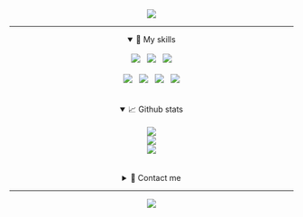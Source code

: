 <div align="center">
    <img src="https://capsule-render.vercel.app/api?type=waving&color=auto&height=230&section=header&&text=PARK%20GI-PYO%20💻🐒&fontSize=60&fontColor=FFFFFF&animation=fadeIn&fontAlignY=40&desc=Hello!%20I'm%&descAlignY=20&descAlign=26" />
    <hr>
    <details open>
        <summary>🚀 My skills</summary>
        <br>
        <div>
            <img src="https://img.shields.io/badge/Java-007396.svg?&style=for-the-badge&logo=Java&logoColor=white" />&nbsp;&nbsp;
            <img src="https://img.shields.io/badge/Spring-6DB33F.svg?&style=for-the-badge&logo=Spring&logoColor=white" />&nbsp;&nbsp;
            <img src="https://img.shields.io/badge/Oracle-F80000.svg?&style=for-the-badge&logo=Oracle&logoColor=white" />
        </div>
        <br>
        <div>
            <img src="https://img.shields.io/badge/IntelliJ%20IDEA-000000.svg?&style=for-the-badge&logo=IntelliJ%20IDEA&logoColor=white" />&nbsp;&nbsp;
            <img src="https://img.shields.io/badge/Git-F05032.svg?&style=for-the-badge&logo=Git&logoColor=white" />&nbsp;&nbsp;
            <img src="https://img.shields.io/badge/Github-181717.svg?&style=for-the-badge&logo=Github&logoColor=white" />&nbsp;&nbsp;
            <img src="https://img.shields.io/badge/GitKraken-179287.svg?&style=for-the-badge&logo=GitKraken&logoColor=white" />
        </div>
    </details>
    <br>
    <br>
    <details open>
        <summary>📈 Github stats</summary>
        <br>
        <img src="https://github-readme-streak-stats.herokuapp.com/?user=pyo92" />
        <br>
        <img src="https://github-readme-stats.vercel.app/api?username=pyo92&show_icons=true" />
        <br>
        <img src="https://github-readme-stats.vercel.app/api/top-langs/?username=pyo92&show_icons=true&hide_border=true&title_color=004386&icon_color=004386&layout=compact" />
    </details>
    <br>
    <br>
    <details>
        <summary>👤 Contact me</summary>
        <br>
        <a href="https://velog.io/@pyo92">
           <img src="https://img.shields.io/badge/Velog-20c997.svg?&style=for-the-badge&logo=Velog&logoColor=white" />&nbsp;&nbsp;
        </a>
        <a href="mailto:gipyopark@gmail.com">
            <img  src="https://img.shields.io/badge/Gmail-EA4335.svg?&style=for-the-badge&logo=Gmail&logoColor=white" />&nbsp;&nbsp;
        </a>
        <a href="https://www.instagram.com/gipyo.park/">
            <img  src="https://img.shields.io/badge/Instagram-E4405F.svg?&style=for-the-badge&logo=Instagram&logoColor=white" />
        </a>    
    </details>
    <hr>
    <img src="https://hits.seeyoufarm.com/api/count/incr/badge.svg?url=https%3A%2F%2Fgithub.com%2Fpyo92&count_bg=%2379C83D&title_bg=%23555555&icon=&icon_color=%23E7E7E7&title=hits&edge_flat=false" />
</div>
